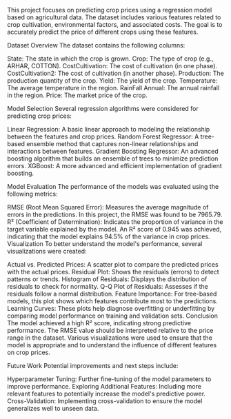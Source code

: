 This project focuses on predicting crop prices using a regression model based on agricultural data. The dataset includes various features related to crop cultivation, environmental factors, and associated costs. The goal is to accurately predict the price of different crops using these features.

Dataset Overview
The dataset contains the following columns:

State: The state in which the crop is grown.
Crop: The type of crop (e.g., ARHAR, COTTON).
CostCultivation: The cost of cultivation (in one phase).
CostCultivation2: The cost of cultivation (in another phase).
Production: The production quantity of the crop.
Yield: The yield of the crop.
Temperature: The average temperature in the region.
RainFall Annual: The annual rainfall in the region.
Price: The market price of the crop.

Model Selection
Several regression algorithms were considered for predicting crop prices:

Linear Regression: A basic linear approach to modeling the relationship between the features and crop prices.
Random Forest Regressor: A tree-based ensemble method that captures non-linear relationships and interactions between features.
Gradient Boosting Regressor: An advanced boosting algorithm that builds an ensemble of trees to minimize prediction errors.
XGBoost: A more advanced and efficient implementation of gradient boosting.

Model Evaluation
The performance of the models was evaluated using the following metrics:

RMSE (Root Mean Squared Error): Measures the average magnitude of errors in the predictions. In this project, the RMSE was found to be 7965.79.
R² (Coefficient of Determination): Indicates the proportion of variance in the target variable explained by the model. An R² score of 0.945 was achieved, indicating that the model explains 94.5% of the variance in crop prices.
Visualization
To better understand the model's performance, several visualizations were created:

Actual vs. Predicted Prices: A scatter plot to compare the predicted prices with the actual prices.
Residual Plot: Shows the residuals (errors) to detect patterns or trends.
Histogram of Residuals: Displays the distribution of residuals to check for normality.
Q-Q Plot of Residuals: Assesses if the residuals follow a normal distribution.
Feature Importance: For tree-based models, this plot shows which features contribute most to the predictions.
Learning Curves: These plots help diagnose overfitting or underfitting by comparing model performance on training and validation sets.
Conclusion
The model achieved a high R² score, indicating strong predictive performance. The RMSE value should be interpreted relative to the price range in the dataset. Various visualizations were used to ensure that the model is appropriate and to understand the influence of different features on crop prices.

Future Work
Potential improvements and next steps include:

Hyperparameter Tuning: Further fine-tuning of the model parameters to improve performance.
Exploring Additional Features: Including more relevant features to potentially increase the model's predictive power.
Cross-Validation: Implementing cross-validation to ensure the model generalizes well to unseen data.
